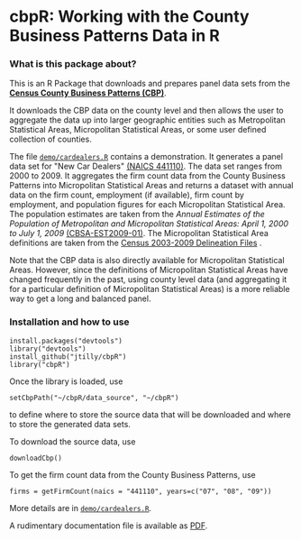 # cbpR: Working with the County Business Patterns Data in R

### What is this package about?

This is an R Package that downloads and prepares panel data sets from the **[Census County Business Patterns (CBP)](http://www.census.gov/econ/cbp/)**.

It downloads the CBP data on the county level and then allows the user to aggregate the data up into larger geographic entities such as Metropolitan Statistical Areas, Micropolitan Statistical Areas, or some user defined collection of counties.

The file [`demo/cardealers.R`](https://github.com/jtilly/cbpR/blob/master/demo/cardealers.R) contains a demonstration. It generates a panel data set for "New Car Dealers" [(NAICS 441110)](http://www.census.gov/cgi-bin/sssd/naics/naicsrch?code=441110&search=2012%20NAICS%20Search). The data set ranges from 2000 to 2009. It aggregates the firm count data from the County Business Patterns into Micropolitan Statistical Areas and returns a dataset with annual data on the firm count, employment (if available), firm count by employment, and population figures for each Micropolitan Statistical Area. The population estimates are taken from the *Annual Estimates of the Population of Metropolitan and Micropolitan Statistical Areas: April 1, 2000 to July 1, 2009* [(CBSA-EST2009-01)](https://www.census.gov/popest/data/metro/totals/2009/). The Micropolitan Statistical Area definitions are taken from the [Census 2003-2009 Delineation Files](https://www.census.gov/population/metro/files/lists/2009/List1.txt) .

Note that the CBP data is also directly available for Micropolitan Statistical Areas. However, since the definitions of Micropolitan Statistical Areas have changed frequently in the past, using county level data (and aggregating it for a particular definition of Micropolitan Statistical Areas) is a more reliable way to get a long and balanced panel.

### Installation and how to use

```
install.packages("devtools")
library("devtools")
install_github("jtilly/cbpR")
library("cbpR")
```
Once the library is loaded, use
```
setCbpPath("~/cbpR/data_source", "~/cbpR")
```
to define where to store the source data that will be downloaded and where to store the generated data sets.

To download the source data, use
```
downloadCbp()
```
To get the firm count data from the County Business Patterns, use
```
firms = getFirmCount(naics = "441110", years=c("07", "08", "09"))
```
More details are in [`demo/cardealers.R`](https://github.com/jtilly/cbpR/blob/master/demo/cardealers.R).

A rudimentary documentation file is available as [PDF](http://jtilly.github.io/cbpR/cbpR.pdf).
